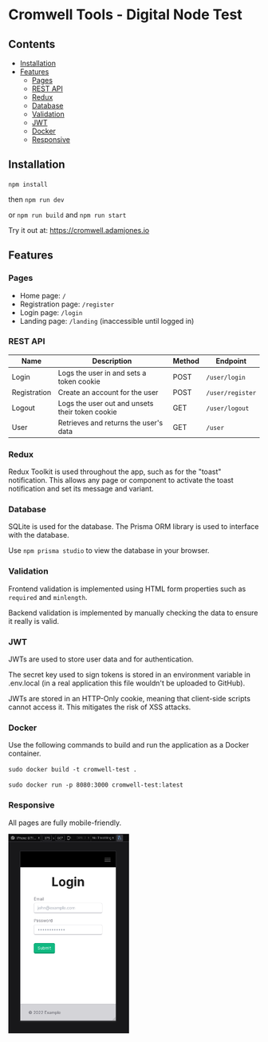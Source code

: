 # Cromwell Tools - Digital Node Test


## Contents

- [Installation](#installation)
- [Features](#features)
  - [Pages](#pages)
  - [REST API](#rest-api)
  - [Redux](#redux)
  - [Database](#database)
  - [Validation](#validation)
  - [JWT](#jwt)
  - [Docker](#docker)
  - [Responsive](#responsive)

## Installation

`npm install`

then `npm run dev`

or `npm run build` and `npm run start`

Try it out at: https://cromwell.adamjones.io

## Features

### Pages

- Home page: `/`
- Registration page: `/register`
- Login page: `/login`
- Landing page: `/landing` (inaccessible until logged in)

### REST API

| Name         | Description                                     | Method | Endpoint         |
| ------------ | ----------------------------------------------- | ------ | ---------------- |
| Login        | Logs the user in and sets a token cookie        | POST   | `/user/login`    |
| Registration | Create an account for the user                  | POST   | `/user/register` |
| Logout       | Logs the user out and unsets their token cookie | GET    | `/user/logout`   |
| User         | Retrieves and returns the user's data           | GET    | `/user`          |

### Redux

Redux Toolkit is used throughout the app, such as for the "toast" notification. This allows any page or component to activate the toast notification and set its message and variant.

### Database

SQLite is used for the database. The Prisma ORM library is used to interface with the database.

Use `npm prisma studio` to view the database in your browser.

### Validation

Frontend validation is implemented using HTML form properties such as `required` and `minlength`.

Backend validation is implemented by manually checking the data to ensure it really is valid.

### JWT

JWTs are used to store user data and for authentication.

The secret key used to sign tokens is stored in an environment variable in .env.local (in a real application this file wouldn't be uploaded to GitHub).

JWTs are stored in an HTTP-Only cookie, meaning that client-side scripts cannot access it. This mitigates the risk of XSS attacks.

### Docker

Use the following commands to build and run the application as a Docker container.

`sudo docker build -t cromwell-test .`

`sudo docker run -p 8080:3000 cromwell-test:latest`

### Responsive

All pages are fully mobile-friendly.

<img height="400" src="responsive.png">
